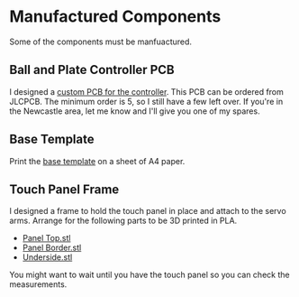 Manufactured Components
=======================

Some of the components must be manfuactured.

Ball and Plate Controller PCB
-----------------------------

I designed a [custom PCB for the controller](https://oshwlab.com/nclement/ball-and-plate-controller). This PCB can be ordered from JLCPCB. The minimum order is 5, so I still have a few left over. If you're in the Newcastle area, let me know and I'll give you one of my spares.

Base Template
-------------

Print the [base template](../CADv2/BasePlate.pdf) on a sheet of A4 paper.

Touch Panel Frame
-----------------

I designed a frame to hold the touch panel in place and attach to the servo arms. Arrange for the following parts to be 3D printed in PLA.

* [Panel Top.stl](../CADv2/Panel%20Top.stl)
* [Panel Border.stl](../CADv2/Panel%20Border.stl)
* [Underside.stl](../CADv2/Underside.stl)

You might want to wait until you have the touch panel so you can check the measurements.
